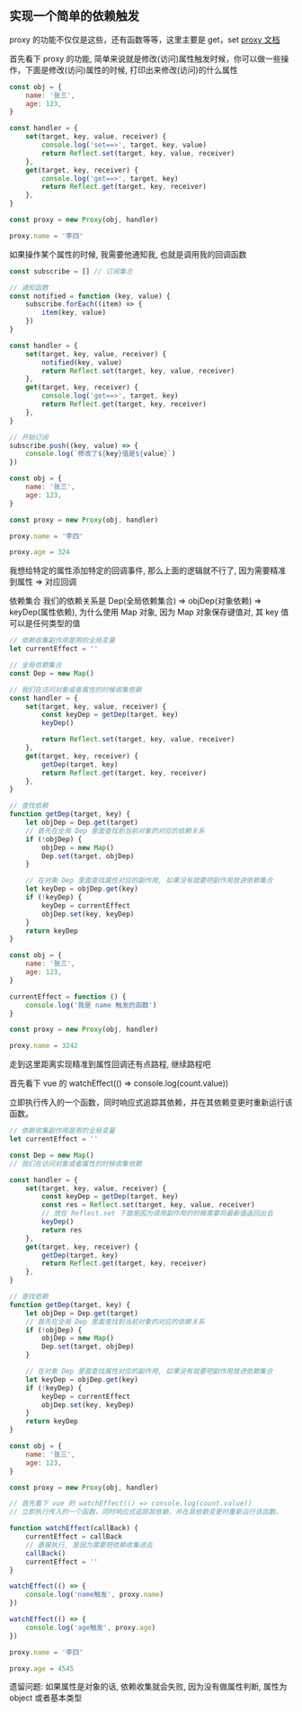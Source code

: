 ## 实现一个简单的依赖触发

proxy 的功能不仅仅是这些，还有函数等等，这里主要是 get，set [proxy 文档](https://developer.mozilla.org/en-US/docs/Web/JavaScript/Reference/Global_Objects/Proxy/Proxy)

首先看下 proxy 的功能, 简单来说就是修改(访问)属性触发时候，你可以做一些操作，下面是修改(访问)属性的时候, 打印出来修改(访问)的什么属性

```js
const obj = {
	name: '张三',
	age: 123,
}

const handler = {
	set(target, key, value, receiver) {
		console.log('set==>', target, key, value)
		return Reflect.set(target, key, value, receiver)
	},
	get(target, key, receiver) {
		console.log('get==>', target, key)
		return Reflect.get(target, key, receiver)
	},
}

const proxy = new Proxy(obj, handler)

proxy.name = '李四'
```

如果操作某个属性的时候, 我需要他通知我, 也就是调用我的回调函数

```js
const subscribe = [] // 订阅集合

// 通知函数
const notified = function (key, value) {
	subscribe.forEach((item) => {
		item(key, value)
	})
}

const handler = {
	set(target, key, value, receiver) {
		notified(key, value)
		return Reflect.set(target, key, value, receiver)
	},
	get(target, key, receiver) {
		console.log('get==>', target, key)
		return Reflect.get(target, key, receiver)
	},
}

// 开始订阅
subscribe.push((key, value) => {
	console.log(`修改了${key}值是${value}`)
})

const obj = {
	name: '张三',
	age: 123,
}

const proxy = new Proxy(obj, handler)

proxy.name = '李四'

proxy.age = 324
```

我想给特定的属性添加特定的回调事件, 那么上面的逻辑就不行了, 因为需要精准到属性 => 对应回调

依赖集合 我们的依赖关系是 Dep(全局依赖集合) => objDep(对象依赖) => keyDep(属性依赖), 为什么使用 Map 对象, 因为 Map 对象保存键值对, 其 key 值可以是任何类型的值

```js
// 依赖收集副作用是用的全局变量
let currentEffect = ''

// 全局依赖集合
const Dep = new Map()

// 我们在访问对象或者属性的时候收集依赖
const handler = {
	set(target, key, value, receiver) {
		const keyDep = getDep(target, key)
		keyDep()

		return Reflect.set(target, key, value, receiver)
	},
	get(target, key, receiver) {
		getDep(target, key)
		return Reflect.get(target, key, receiver)
	},
}

// 查找依赖
function getDep(target, key) {
	let objDep = Dep.get(target)
	// 首先在全局 Dep 里面查找到当前对象的对应的依赖关系
	if (!objDep) {
		objDep = new Map()
		Dep.set(target, objDep)
	}

	// 在对象 Dep 里面查找属性对应的副作用, 如果没有就要吧副作用放进依赖集合
	let keyDep = objDep.get(key)
	if (!keyDep) {
		keyDep = currentEffect
		objDep.set(key, keyDep)
	}
	return keyDep
}

const obj = {
	name: '张三',
	age: 123,
}

currentEffect = function () {
	console.log('我是 name 触发的函数')
}

const proxy = new Proxy(obj, handler)

proxy.name = 3242
```

走到这里距离实现精准到属性回调还有点路程, 继续路程吧

首先看下 vue 的 watchEffect(() => console.log(count.value))

立即执行传入的一个函数，同时响应式追踪其依赖，并在其依赖变更时重新运行该函数。

```js
// 依赖收集副作用是用的全局变量
let currentEffect = ''

const Dep = new Map()
// 我们在访问对象或者属性的时候收集依赖

const handler = {
	set(target, key, value, receiver) {
		const keyDep = getDep(target, key)
		const res = Reflect.set(target, key, value, receiver)
		// 放在 Reflect.set 下面是因为调用副作用的时候需要将最新值返回出去
		keyDep()
		return res
	},
	get(target, key, receiver) {
		getDep(target, key)
		return Reflect.get(target, key, receiver)
	},
}

// 查找依赖
function getDep(target, key) {
	let objDep = Dep.get(target)
	// 首先在全局 Dep 里面查找到当前对象的对应的依赖关系
	if (!objDep) {
		objDep = new Map()
		Dep.set(target, objDep)
	}

	// 在对象 Dep 里面查找属性对应的副作用, 如果没有就要吧副作用放进依赖集合
	let keyDep = objDep.get(key)
	if (!keyDep) {
		keyDep = currentEffect
		objDep.set(key, keyDep)
	}
	return keyDep
}

const obj = {
	name: '张三',
	age: 123,
}

const proxy = new Proxy(obj, handler)

// 首先看下 vue 的 watchEffect(() => console.log(count.value))
// 立即执行传入的一个函数，同时响应式追踪其依赖，并在其依赖变更时重新运行该函数。

function watchEffect(callBack) {
	currentEffect = callBack
	// 直接执行, 是因为需要把依赖收集进去
	callBack()
	currentEffect = ''
}

watchEffect(() => {
	console.log('name触发', proxy.name)
})

watchEffect(() => {
	console.log('age触发', proxy.age)
})

proxy.name = '李四'

proxy.age = 4545
```
遗留问题: 如果属性是对象的话, 依赖收集就会失败, 因为没有做属性判断, 属性为 object 或者基本类型